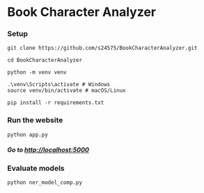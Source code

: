 # Book Character Analyzer

### Setup

```
git clone https://github.com/s24575/BookCharacterAnalyzer.git
```

```
cd BookCharacterAnalyzer
```

```
python -m venv venv
```

```
.\venv\Scripts\activate # Windows
source venv/bin/activate # macOS/Linux
```

```
pip install -r requirements.txt
```

### Run the website

    python app.py

##### Go to [http://localhost:5000](http://localhost:5000)

### Evaluate models

    python ner_model_comp.py
